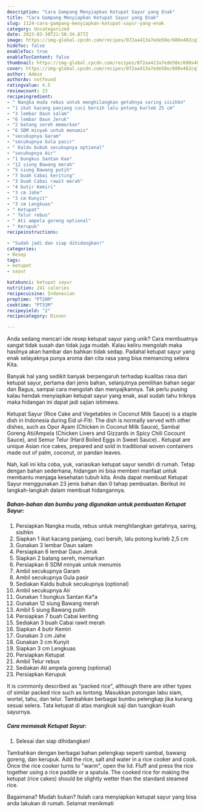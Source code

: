 ```yaml
---
description: "Cara Gampang Menyiapkan Ketupat Sayur yang Enak"
title: "Cara Gampang Menyiapkan Ketupat Sayur yang Enak"
slug: 1124-cara-gampang-menyiapkan-ketupat-sayur-yang-enak
category: Uncategorized
date: 2023-03-30T21:50:34.877Z
image: https://img-global.cpcdn.com/recipes/072aa413a7ede58e/680x482cq70/ketupat-sayur-foto-resep-utama.jpg
hideToc: false
enableToc: true
enableTocContent: false
thumbnail: https://img-global.cpcdn.com/recipes/072aa413a7ede58e/680x482cq70/ketupat-sayur-foto-resep-utama.jpg
cover: https://img-global.cpcdn.com/recipes/072aa413a7ede58e/680x482cq70/ketupat-sayur-foto-resep-utama.jpg
author: Admin
authorAv: notfound
ratingvalue: 4.5
reviewcount: 23
recipeingredient:
- " Nangka muda rebus untuk menghilangkan getahnya saring sisihkn"
- "1 ikat kacang panjang cuci bersih lalu potong kurleb 25 cm"
- "3 lembar Daun salam"
- "6 lembar Daun Jeruk"
- "2 batang sereh memarkan"
- "6 SDM minyak untuk menumis"
- "secukupnya Garam"
- "secukupnya Gula pasir"
- " Kaldu bubuk secukupnya optional"
- "secukupnya Air"
- "1 bungkus Santan Kaa"
- "12 siung Bawang merah"
- "5 siung Bawang putih"
- "7 buah Cabai keriting"
- "3 buah Cabai rawit merah"
- "4 butir Kemiri"
- "3 cm Jahe"
- "3 cm Kunyit"
- "3 cm Lengkuas"
- " Ketupat"
- " Telur rebus"
- " Ati ampela goreng optional"
- " Kerupuk"
recipeinstructions:

- "Sudah jadi dan siap dihidangkan!"
categories:
- Resep
tags:
- ketupat
- sayur

katakunci: ketupat sayur 
nutrition: 241 calories
recipecuisine: Indonesian
preptime: "PT20M"
cooktime: "PT33M"
recipeyield: "2"
recipecategory: Dinner

---
```





Anda sedang mencari ide resep ketupat sayur yang unik? Cara membuatnya sangat tidak susah dan tidak juga mudah. Kalau keliru mengolah maka hasilnya akan hambar dan bahkan tidak sedap. Padahal ketupat sayur yang enak selayaknya punya aroma dan cita rasa yang bisa memancing selera Kita.





Banyak hal yang sedikit banyak berpengaruh terhadap kualitas rasa dari ketupat sayur, pertama dari jenis bahan, selanjutnya pemilihan bahan segar dan Bagus, sampai cara mengolah dan menyajikannya. Tak perlu pusing kalau hendak menyiapkan ketupat sayur yang enak,      asal sudah tahu triknya maka hidangan ini dapat jadi sajian istimewa.














Ketupat Sayur (Rice Cake and Vegetables in Coconut Milk Sauce) is a staple dish in Indonesia during Eid ul-Fitr. The dish is normally served with other dishes, such as Opor Ayam (Chicken in Coconut Milk Sauce), Sambal Goreng Ati/Ampela (Chicken Livers and Gizzards in Spicy Chili Cocount Sauce), and Semur Telur (Hard Boiled Eggs in Sweet Sauce).. Ketupat are unique Asian rice cakes, prepared and sold in traditional woven containers made out of palm, coconut, or pandan leaves.






Nah, kali ini kita coba, yuk, variasikan ketupat sayur sendiri di rumah. Tetap dengan bahan sederhana, hidangan ini bisa memberi manfaat untuk membantu menjaga kesehatan tubuh kita. Anda dapat membuat Ketupat Sayur menggunakan 23 jenis bahan dan 0 tahap pembuatan. Berikut ini langkah-langkah dalam membuat hidangannya.

<!--inarticleads1-->

##### Bahan-bahan dan bumbu yang digunakan untuk pembuatan Ketupat Sayur:

1. Persiapkan  Nangka muda, rebus untuk menghilangkan getahnya, saring, sisihkn
1. Siapkan 1 ikat kacang panjang, cuci bersih, lalu potong kurleb 2,5 cm
1. Gunakan 3 lembar Daun salam
1. Persiapkan 6 lembar Daun Jeruk
1. Siapkan 2 batang sereh, memarkan
1. Persiapkan 6 SDM minyak untuk menumis
1. Ambil secukupnya Garam
1. Ambil secukupnya Gula pasir
1. Sediakan  Kaldu bubuk secukupnya (optional)
1. Ambil secukupnya Air
1. Gunakan 1 bungkus Santan Ka*a
1. Gunakan 12 siung Bawang merah
1. Ambil 5 siung Bawang putih
1. Persiapkan 7 buah Cabai keriting
1. Sediakan 3 buah Cabai rawit merah
1. Siapkan 4 butir Kemiri
1. Gunakan 3 cm Jahe
1. Gunakan 3 cm Kunyit
1. Siapkan 3 cm Lengkuas
1. Persiapkan  Ketupat
1. Ambil  Telur rebus
1. Sediakan  Ati ampela goreng (optional)
1. Persiapkan  Kerupuk


It is commonly described as &#34;packed rice&#34;, although there are other types of similar packed rice such as lontong. Masukkan potongan labu siam, wortel, tahu, dan telur. Tambahkan berbagai bumbu pelengkap jika kurang sesuai selera. Tata ketupat di atas mangkuk saji dan tuangkan kuah sayurnya. 

<!--inarticleads2-->

##### Cara memasak Ketupat Sayur:


1. Selesai dan siap dihidangkan!

Tambahkan dengan berbagai bahan pelengkap seperti sambal, bawang goreng, dan kerupuk. Add the rice, salt and water in a rice cooker and cook. Once the rice cooker turns to &#34;warm&#34;, open the lid. Fluff and press the rice together using a rice paddle or a spatula. The cooked rice for making the ketupat (rice cakes) should be slightly wetter than the standard steamed rice. 

Bagaimana? Mudah bukan? Itulah cara menyiapkan ketupat sayur yang bisa anda lakukan di rumah. Selamat menikmati
